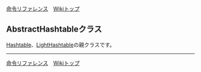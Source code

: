 
[命令リファレンス](./reference)&emsp;[Wikiトップ](./)

<title>命令リファレンス - AbstractHashtable</title>

## AbstractHashtableクラス
[Hashtable](./rf-hashtable)、[LightHashtable](./rf-lighthashtable)の親クラスです。

***

[命令リファレンス](./reference)&emsp;[Wikiトップ](./)

